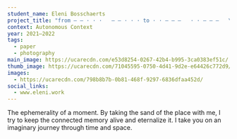 ```yaml
---
student_name: Eleni Bosschaerts
project_title: "from — — · · ·   — — · · · to · · — — —   · · — — —   \t"
context: Autonomous Context
year: 2021—2022
tags:
  - paper
  - photography
main_image: https://ucarecdn.com/e53d8254-0267-42b4-b995-3ca0383ef51c/
thumb_image: https://ucarecdn.com/71045595-0750-4d41-9d2e-e64426c772d9/
images:
  - https://ucarecdn.com/798b8b7b-0b81-468f-9297-6836dfaa452d/
social_links:
  - www.eleni.work
---
```


The ephemerality of a moment. By taking the sand of the place with me, I try to keep the connected memory alive and eternalize it. I take you on an imaginary journey through time and space.
